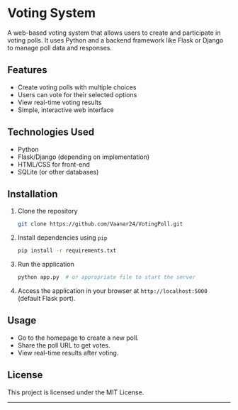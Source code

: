 # Voting System

A web-based voting system that allows users to create and participate in voting polls. It uses Python and a backend framework like Flask or Django to manage poll data and responses.

## Features

- Create voting polls with multiple choices
- Users can vote for their selected options
- View real-time voting results
- Simple, interactive web interface

## Technologies Used

- Python
- Flask/Django (depending on implementation)
- HTML/CSS for front-end
- SQLite (or other databases)

## Installation

1. Clone the repository
   ```bash
   git clone https://github.com/Vaanar24/VotingPoll.git
   ```

2. Install dependencies using `pip`
   ```bash
   pip install -r requirements.txt
   ```

3. Run the application
   ```bash
   python app.py  # or appropriate file to start the server
   ```

4. Access the application in your browser at `http://localhost:5000` (default Flask port).

## Usage

- Go to the homepage to create a new poll.
- Share the poll URL to get votes.
- View real-time results after voting.

## License

This project is licensed under the MIT License.

---
